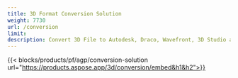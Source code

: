 ```yaml
---
title: 3D Format Conversion Solution 
weight: 7730
url: /conversion
limit: 
description: Convert 3D File to Autodesk, Draco, Wavefront, 3D Studio and many other formats
---
```


{{< blocks/products/pf/agp/conversion-solution url="https://products.aspose.app/3d/conversion/embed&h1&h2">}} 